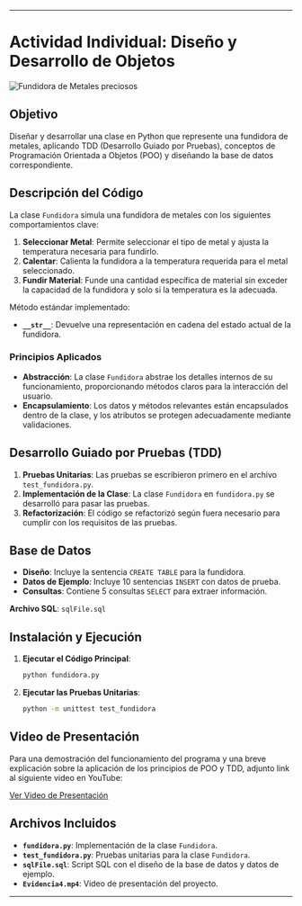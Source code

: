 
---

# Actividad Individual: Diseño y Desarrollo de Objetos
![Fundidora de Metales preciosos](https://github.com/user-attachments/assets/7f77e028-0016-45d5-aa6b-c742d8c2bc23)
## Objetivo

Diseñar 
y desarrollar una clase en Python que represente una fundidora de metales, aplicando TDD (Desarrollo Guiado por Pruebas), conceptos de Programación Orientada a Objetos (POO) y diseñando la base de datos correspondiente.

## Descripción del Código

La clase `Fundidora` simula una fundidora de metales con los siguientes comportamientos clave:

1. **Seleccionar Metal**: Permite seleccionar el tipo de metal y ajusta la temperatura necesaria para fundirlo.
2. **Calentar**: Calienta la fundidora a la temperatura requerida para el metal seleccionado.
3. **Fundir Material**: Funde una cantidad específica de material sin exceder la capacidad de la fundidora y solo si la temperatura es la adecuada.

Método estándar implementado:
- **`__str__`**: Devuelve una representación en cadena del estado actual de la fundidora.

### Principios Aplicados

- **Abstracción**: La clase `Fundidora` abstrae los detalles internos de su funcionamiento, proporcionando métodos claros para la interacción del usuario.
- **Encapsulamiento**: Los datos y métodos relevantes están encapsulados dentro de la clase, y los atributos se protegen adecuadamente mediante validaciones.

## Desarrollo Guiado por Pruebas (TDD)

1. **Pruebas Unitarias**: Las pruebas se escribieron primero en el archivo `test_fundidora.py`.
2. **Implementación de la Clase**: La clase `Fundidora` en `fundidora.py` se desarrolló para pasar las pruebas.
3. **Refactorización**: El código se refactorizó según fuera necesario para cumplir con los requisitos de las pruebas.

## Base de Datos

- **Diseño**: Incluye la sentencia `CREATE TABLE` para la fundidora.
- **Datos de Ejemplo**: Incluye 10 sentencias `INSERT` con datos de prueba.
- **Consultas**: Contiene 5 consultas `SELECT` para extraer información.

**Archivo SQL**: `sqlFile.sql`

## Instalación y Ejecución

1. **Ejecutar el Código Principal**:
   ```bash
   python fundidora.py
   ```

2. **Ejecutar las Pruebas Unitarias**:
   ```bash
   python -m unittest test_fundidora
   ```

## Video de Presentación

Para una demostración del funcionamiento del programa y una breve explicación sobre la aplicación de los principios de POO y TDD, adjunto link al siguiente video en YouTube:

[Ver Video de Presentación](https://youtu.be/jgo0ybp8iwQ)


## Archivos Incluidos

- **`fundidora.py`**: Implementación de la clase `Fundidora`.
- **`test_fundidora.py`**: Pruebas unitarias para la clase `Fundidora`.
- **`sqlFile.sql`**: Script SQL con el diseño de la base de datos y datos de ejemplo.
- **`Evidencia4.mp4`**: Video de presentación del proyecto.

---
